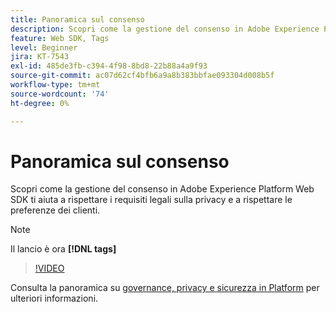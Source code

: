 ```yaml
---
title: Panoramica sul consenso
description: Scopri come la gestione del consenso in Adobe Experience Platform Web SDK ti aiuta a rispettare i requisiti legali sulla privacy e a rispettare le preferenze dei clienti.
feature: Web SDK, Tags
level: Beginner
jira: KT-7543
exl-id: 485de3fb-c394-4f98-8bd8-22b88a4a9f93
source-git-commit: ac07d62cf4bfb6a9a8b383bbfae093304d008b5f
workflow-type: tm+mt
source-wordcount: '74'
ht-degree: 0%

---
```


# Panoramica sul consenso

Scopri come la gestione del consenso in Adobe Experience Platform Web SDK ti aiuta a rispettare i requisiti legali sulla privacy e a rispettare le preferenze dei clienti.

>[!NOTE]
>
> Il lancio è ora **[!DNL tags]**

>[!VIDEO](https://video.tv.adobe.com/v/332693/?quality=12&learn=on)

Consulta la panoramica su [governance, privacy e sicurezza in Platform](https://experienceleague.adobe.com/docs/experience-platform/landing/governance-privacy-security/overview.html?lang=en#consent) per ulteriori informazioni.
